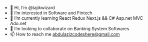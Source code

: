 - 👋 Hi, I’m @tajikwizard
- 👀 I’m interested in Software and Fintech
- 🌱 I’m currently learning React Redux Next.js && C# Asp.net MVC Ado.net
- 💞️ I’m looking to collaborate on Banking System Softwares
- 📫 How to reach me abdulazizcodeshere@gmail.com

<!---
tajikwizard/tajikwizard is a ✨ special ✨ repository because its `README.md` (this file) appears on your GitHub profile.
You can click the Preview link to take a look at your changes.
--->
